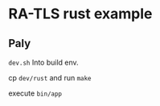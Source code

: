 # RA-TLS rust example

## Paly

`dev.sh` Into build env.

cp `dev/rust` and run `make`

execute `bin/app`